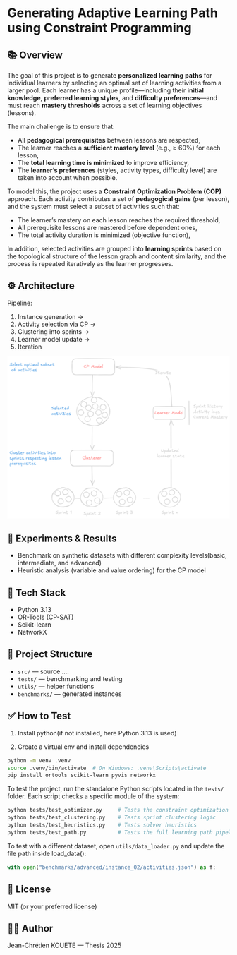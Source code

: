 # Generating Adaptive Learning Path using Constraint Programming

## 📚 Overview

The goal of this project is to generate **personalized learning paths** for individual learners by selecting an optimal set of learning activities from a larger pool. Each learner has a unique profile—including their **initial knowledge**, **preferred learning styles**, and **difficulty preferences**—and must reach **mastery thresholds** across a set of learning objectives (lessons).

The main challenge is to ensure that:

- All **pedagogical prerequisites** between lessons are respected,
- The learner reaches a **sufficient mastery level** (e.g., ≥ 60%) for each lesson,
- The **total learning time is minimized** to improve efficiency,
- The **learner’s preferences** (styles, activity types, difficulty level) are taken into account when possible.

To model this, the project uses a **Constraint Optimization Problem (COP)** approach. Each activity contributes a set of **pedagogical gains** (per lesson), and the system must select a subset of activities such that:

- The learner’s mastery on each lesson reaches the required threshold,
- All prerequisite lessons are mastered before dependent ones,
- The total activity duration is minimized (objective function),
<!-- - Optional soft constraints prioritize matching learner preferences. -->

In addition, selected activities are grouped into **learning sprints** based on the topological structure of the lesson graph and content similarity, and the process is repeated iteratively as the learner progresses.

## ⚙️ Architecture

Pipeline:

1. Instance generation →
2. Activity selection via CP →
3. Clustering into sprints →
4. Learner model update →
5. Iteration

![System Pipeline](images/system_pipeline_dark.png)

## 🧪 Experiments & Results

- Benchmark on synthetic datasets with different complexity levels(basic, intermediate, and advanced)
- Heuristic analysis (variable and value ordering) for the CP model

## 🧰 Tech Stack

- Python 3.13
- OR-Tools (CP-SAT)
- Scikit-learn
- NetworkX

## 📂 Project Structure

- `src/` — source ....
- `tests/` — benchmarking and testing
- `utils/` — helper functions
- `benchmarks/` — generated instances

## ✅ How to Test

1. Install python(if not installed, here Python 3.13 is used)

2. Create a virtual env and install dependencies

```bash
python -m venv .venv
source .venv/bin/activate  # On Windows: .venv\Scripts\activate
pip install ortools scikit-learn pyvis networkx
```

To test the project, run the standalone Python scripts located in the `tests/` folder. Each script checks a specific module of the system:

```bash
python tests/test_optimizer.py     # Tests the constraint optimization solver
python tests/test_clustering.py    # Tests sprint clustering logic
python tests/test_heuristics.py    # Tests solver heuristics
python tests/test_path.py          # Tests the full learning path pipeline
```

To test with a different dataset, open `utils/data_loader.py` and update the file path inside load_data():

```python
with open("benchmarks/advanced/instance_02/activities.json") as f:
```

## 📄 License

MIT (or your preferred license)

## 👨‍🎓 Author

Jean-Chrétien KOUETE — Thesis 2025
